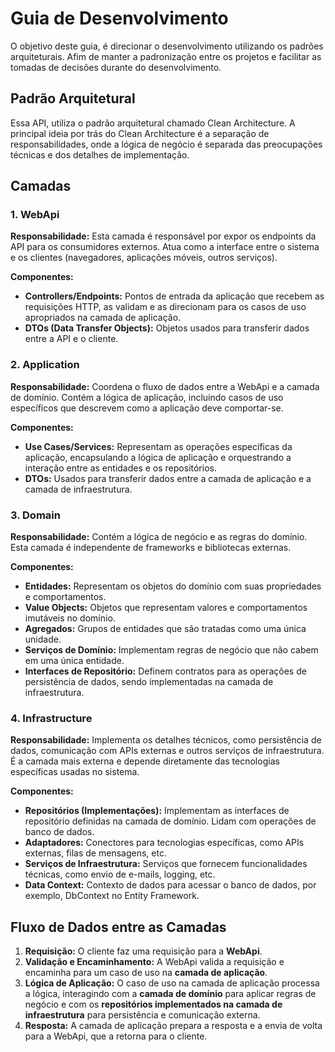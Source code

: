 # Guia de Desenvolvimento

O objetivo deste guia, é direcionar o desenvolvimento utilizando os padrões arquiteturais. Afim de manter a padronização entre os projetos e facilitar as tomadas de decisões durante do desenvolvimento.

## Padrão Arquitetural

Essa API, utiliza o padrão arquitetural chamado Clean Architecture. A principal ideia por trás do Clean Architecture é a separação de responsabilidades, onde a lógica de negócio é separada das preocupações técnicas e dos detalhes de implementação.

## Camadas


### 1. WebApi
**Responsabilidade:** Esta camada é responsável por expor os endpoints da API para os consumidores externos. Atua como a interface entre o sistema e os clientes (navegadores, aplicações móveis, outros serviços).

**Componentes:**
- **Controllers/Endpoints:** Pontos de entrada da aplicação que recebem as requisições HTTP, as validam e as direcionam para os casos de uso apropriados na camada de aplicação.
- **DTOs (Data Transfer Objects):** Objetos usados para transferir dados entre a API e o cliente.

### 2. Application
**Responsabilidade:** Coordena o fluxo de dados entre a WebApi e a camada de domínio. Contém a lógica de aplicação, incluindo casos de uso específicos que descrevem como a aplicação deve comportar-se.

**Componentes:**
- **Use Cases/Services:** Representam as operações específicas da aplicação, encapsulando a lógica de aplicação e orquestrando a interação entre as entidades e os repositórios.
- **DTOs:** Usados para transferir dados entre a camada de aplicação e a camada de infraestrutura.

### 3. Domain
**Responsabilidade:** Contém a lógica de negócio e as regras do domínio. Esta camada é independente de frameworks e bibliotecas externas.

**Componentes:**
- **Entidades:** Representam os objetos do domínio com suas propriedades e comportamentos.
- **Value Objects:** Objetos que representam valores e comportamentos imutáveis no domínio.
- **Agregados:** Grupos de entidades que são tratadas como uma única unidade.
- **Serviços de Domínio:** Implementam regras de negócio que não cabem em uma única entidade.
- **Interfaces de Repositório:** Definem contratos para as operações de persistência de dados, sendo implementadas na camada de infraestrutura.

### 4. Infrastructure
**Responsabilidade:** Implementa os detalhes técnicos, como persistência de dados, comunicação com APIs externas e outros serviços de infraestrutura. É a camada mais externa e depende diretamente das tecnologias específicas usadas no sistema.

**Componentes:**
- **Repositórios (Implementações):** Implementam as interfaces de repositório definidas na camada de domínio. Lidam com operações de banco de dados.
- **Adaptadores:** Conectores para tecnologias específicas, como APIs externas, filas de mensagens, etc.
- **Serviços de Infraestrutura:** Serviços que fornecem funcionalidades técnicas, como envio de e-mails, logging, etc.
- **Data Context:** Contexto de dados para acessar o banco de dados, por exemplo, DbContext no Entity Framework.

## Fluxo de Dados entre as Camadas

1. **Requisição:** O cliente faz uma requisição para a **WebApi**.
2. **Validação e Encaminhamento:** A WebApi valida a requisição e encaminha para um caso de uso na **camada de aplicação**.
3. **Lógica de Aplicação:** O caso de uso na camada de aplicação processa a lógica, interagindo com a **camada de domínio** para aplicar regras de negócio e com os **repositórios implementados na camada de infraestrutura** para persistência e comunicação externa.
4. **Resposta:** A camada de aplicação prepara a resposta e a envia de volta para a WebApi, que a retorna para o cliente.

